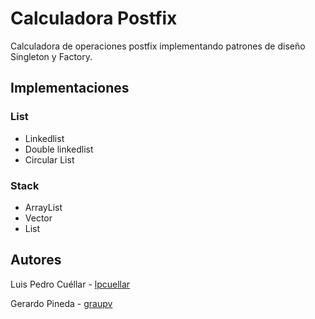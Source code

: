 # Calculadora Postfix

Calculadora de operaciones postfix implementando patrones de diseño Singleton y Factory.

##  Implementaciones

### List

  - Linkedlist
  - Double linkedlist
  - Circular List
  

### Stack

  - ArrayList
  - Vector
  - List

##  Autores

Luis Pedro Cuéllar - [lpcuellar](https://github.com/lpcuellar)

Gerardo Pineda - [graupv](https://github.com/graupv)
